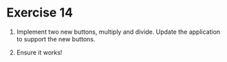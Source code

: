 # Exercise 14

1. Implement two new buttons, multiply and divide. Update the application to support the new buttons.

2. Ensure it works!
